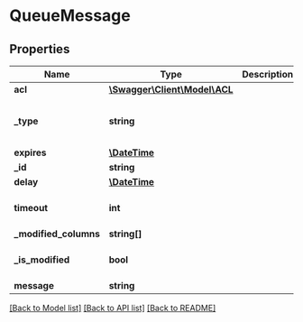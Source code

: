 # QueueMessage

## Properties
Name | Type | Description | Notes
------------ | ------------- | ------------- | -------------
**acl** | [**\Swagger\Client\Model\ACL**](ACL.md) |  | [optional] 
**_type** | **string** |  | [optional] [default to 'queue-message']
**expires** | [**\DateTime**](\DateTime.md) |  | [optional] 
**_id** | **string** |  | [optional] 
**delay** | [**\DateTime**](\DateTime.md) |  | [optional] 
**timeout** | **int** |  | [optional] [default to 1800]
**_modified_columns** | **string[]** |  | [optional] 
**_is_modified** | **bool** |  | [optional] [default to true]
**message** | **string** |  | [optional] 

[[Back to Model list]](../README.md#documentation-for-models) [[Back to API list]](../README.md#documentation-for-api-endpoints) [[Back to README]](../README.md)


